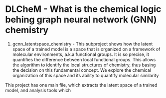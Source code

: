 # DLCheM - What is the chemical logic behing graph neural network (GNN) chemistry


1) gcnn_latentspace_chemistry     - This subproject shows how the latent space of a trained model
                                    is a space that is organized on a framework of molecular environments, a.k.a functional groups. It is so precise, it quantifies the difference between local functional groups. This allows the algorithm to identify the local structures of chemistry, thus basing the decision on this fundamental concept. We explore the chemical organization of this space and its ability to quantify molecular similarity


This project has one main file, which extracts the latent space of a trained model, and analysis tools which 

			      

